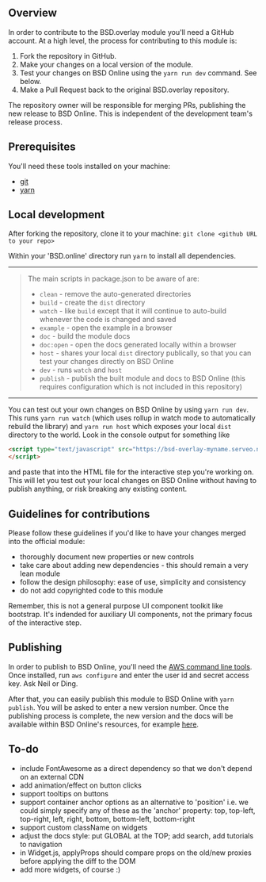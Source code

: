 ## Overview

In order to contribute to the BSD.overlay module you'll need a GitHub account. At a high level, the process for contributing to this module is:
1. Fork the repository in GitHub.
1. Make your changes on a local version of the module.
1. Test your changes on BSD Online using the `yarn run dev` command. See below.
1. Make a Pull Request back to the original BSD.overlay repository.

The repository owner will be responsible for merging PRs, publishing the new release to BSD Online. This is independent of the development team's release process.

## Prerequisites

You'll need these tools installed on your machine:

* [git](https://www.linode.com/docs/development/version-control/how-to-install-git-on-linux-mac-and-windows/)
* [yarn](https://yarnpkg.com/en/docs/install)

## Local development

After forking the repository, clone it to your machine: `git clone <github URL to your repo>`

Within your 'BSD.online' directory run `yarn` to install all dependencies.

---
> The main scripts in package.json to be aware of are:
> * `clean` - remove the auto-generated directories
> * `build` - create the `dist` directory
> * `watch` - like `build` except that it will continue to auto-build whenever the code is changed and saved
> * `example` - open the example in a browser
> * `doc` - build the module docs
> * `doc:open` - open the docs generated locally within a browser
> * `host` - shares your local `dist` directory publically, so that you can test your changes directly on BSD Online
> * `dev` - runs `watch` and `host`
> * `publish` - publish the built module and docs to BSD Online (this requires configuration which is not included in this repository)
---

You can test out your own changes on BSD Online by using `yarn run dev`. This runs `yarn run watch` (which uses rollup in watch mode to automatically rebuild the library) and `yarn run host` which exposes your local `dist` directory to the world. Look in the console output for something like 
```HTML
<script type="text/javascript" src="https://bsd-overlay-myname.serveo.net/dist/index.js">
</script>
```
and paste that into the HTML file for the interactive step you're working on. This will let you test out your local changes on BSD Online without having to publish anything, or risk breaking any existing content.

## Guidelines for contributions

Please follow these guidelines if you'd like to have your changes merged into the official module:

* thoroughly document new properties or new controls
* take care about adding new dependencies - this should remain a very lean module
* follow the design philosophy: ease of use, simplicity and consistency
* do not add copyrighted code to this module

Remember, this is not a general purpose UI component toolkit like bootstrap. It's indended for auxiliary UI components, not the primary focus of the interactive step.

## Publishing

In order to publish to BSD Online, you'll need the [AWS command line tools](https://docs.aws.amazon.com/cli/latest/userguide/installing.html). Once installed, run `aws configure` and enter the user id and secret access key. Ask Neil or Ding.

After that, you can easily publish this module to BSD Online with `yarn publish`. You will be asked to enter a new version number. Once the publishing process is complete, the new version and the docs will be available within BSD Online's resources, for example [here](https://app.bsd.education/resources/modules/bsd-overlay/0.1.1/docs/index.html).

## To-do

* include FontAwesome as a direct dependency so that we don't depend on an external CDN
* add animation/effect on button clicks
* support tooltips on buttons
* support container anchor options as an alternative to 'position' i.e. we could simply specify any of these as the 'anchor' property: top, top-left, top-right, left, right, bottom, bottom-left, bottom-right
* support custom className on widgets
* adjust the docs style: put GLOBAL at the TOP; add search, add tutorials to navigation
* in Widget.js, applyProps should compare props on the old/new proxies before applying the diff to the DOM
* add more widgets, of course :)